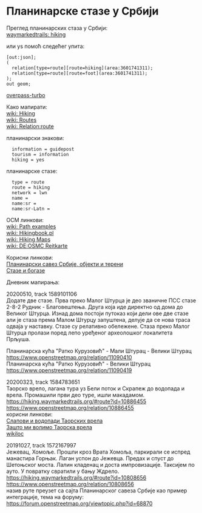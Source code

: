 # Планинарске стазе у Србији

Преглед планинарских стаза у Србији:  
[waymarkedtrails: hiking](https://hiking.waymarkedtrails.org/#?map=8!44.7947!20.4848)  

или уѕ помоћ следећег упита:
```
[out:json];
(
  relation[type=route][route=hiking](area:3601741311);
  relation[type=route][route=foot](area:3601741311);
);
out geom;
```
[overpass-turbo](https://overpass-turbo.eu/?Q=%5Bout%3Ajson%5D%3B%0A%28%0A%20%20relation%5Btype%3Droute%5D%5Broute%3Dhiking%5D%28area%3A3601741311%29%3B%0A%20%20relation%5Btype%3Droute%5D%5Broute%3Dfoot%5D%28area%3A3601741311%29%3B%0A%29%3B%0Aout%20geom%3B%0A)  

Како мапирати:  
[wiki: Hiking](https://wiki.openstreetmap.org/wiki/Hiking)  
[wiki: Routes](https://wiki.openstreetmap.org/wiki/Walking_Routes)  
[wiki: Relation:route](https://wiki.openstreetmap.org/wiki/Relation:route#Walking_routes_.28also_hiking_and_pilgrimage.29)  

планинарски знакови:  
```
  information = guidepost
  tourism = information
  hiking = yes
```

планинарске стазе:  
```
  type = route
  route = hiking
  network = lwn
  name = 
  name:sr = 
  name:sr-Latn = 
```

ОСМ линкови:  
[wiki: Path examples](https://wiki.openstreetmap.org/wiki/Path_examples)  
[wiki: Hikingbook.pl](https://wiki.openstreetmap.org/wiki/Hikingbook.pl)  
[wiki: Hiking Maps](https://wiki.openstreetmap.org/wiki/Hiking_Maps)  
[wiki: DE:OSMC Reitkarte](https://wiki.openstreetmap.org/wiki/DE:OSMC_Reitkarte)  

Корисни линкови:  
[Планинарски савез Србије, објекти и терени](https://pss.rs/planinarski-objekti-i-tereni/objekti/)  
[Стазе и богазе](http://www.stazeibogaze.info)  

Дневник мапирања:  

20200510, track 1589101106  
Додате две стазе. Прва преко Малог Штурца је део званичне ПСС стазе 2-8-2 Рудник - Благовештења. Друга која иде директно од дома до Великог Штурца. Изнад дома постоји путоказ који дели ове две стазе али је стаза према Малом Штурцу запуштена, делује да се нова траса одваја у наставку. Стазе су релативно обележене. Стаза преко Малог Штурца пролази поред лепо уређеног археолошког локалитета Прљуша.  

Планинарска кућа "Ратко Курузовић" - Мали Штурац - Велики Штурац  
https://www.openstreetmap.org/relation/11090410  
Планинарска кућа "Ратко Курузовић" - Велики Штурац  
https://www.openstreetmap.org/relation/11090419  

20200323, track 1584783651  
Таорско врело, лагана тура уз Бели поток и Скрапеж до водопада и врела. Промашили први део туре, ишли макадамом.  
https://hiking.waymarkedtrails.org/#route?id=10886455  
https://www.openstreetmap.org/relation/10886455  
корисни линкови:  
[Слапови и водопади Таорских врела](https://planinariavanturisti.org.rs/dogadjaj/slapovi-vodopadi-taorskih-vrela-5/?fbclid=IwAR3g3KzlNY6V5JJ2BiZxc2oER3BlK1ClvjbcZKvdfIqv9LQzI5qlzxet_bo)  
[Зашто ми волимо Таорска врела](https://savourytrips.com/sr/zasto-mi-volimo-taorska-vrela/)  
[wikiloc](https://www.wikiloc.com/hiking-trails/povlen-cirovina-mramor-vrh-taorska-stena-taorska-vrela-16853801)  

20191027, track 1572167997  
Jeжевац, Хомоље. Прошли кроз Врата Хомоља, паркирали се испред манастира Горњак. Лаган успон до Јежевца. Предах и спуст до Шетоњског моста. Лалин кладенац и доста импровизације. Таксијем по ауто. У повратку свратили у бању Ждрело.  
https://hiking.waymarkedtrails.org/#route?id=10808656  
https://www.openstreetmap.org/relation/10808656  
назив руте преузет са сајта Планинарског савеза Србије као пример интеграције, тема на форуму:  
https://forum.openstreetmap.org/viewtopic.php?id=68870  

